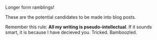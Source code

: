 Longer form ramblings! 

These are the potential candidates to be made into blog posts.

Remember this rule: **All my writing is pseudo-intellectual**. If it sounds smart, it is because I have decieved you. Tricked. Bamboozled.